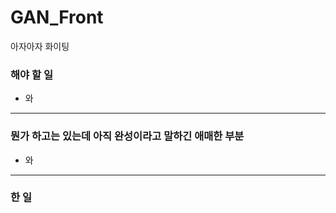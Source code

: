 # GAN_Front
아자아자 화이팅 

### 해야 할 일
* 와 

---  

### 뭔가 하고는 있는데 아직 완성이라고 말하긴 애매한 부분
* 와

---

### 한 일 

